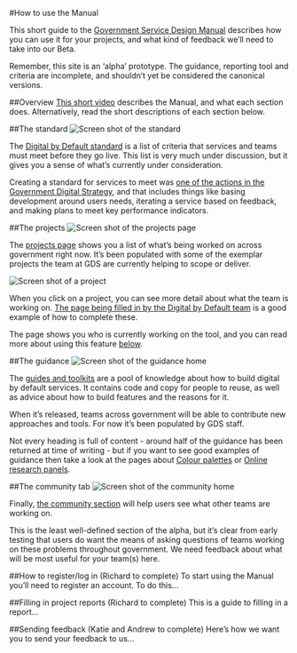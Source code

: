 #How to use the Manual

This short guide to the [Government Service Design Manual](http://gsdm.herokuapp.com/) describes how you can use it for your projects, and what kind of feedback we’ll need to take into our Beta.

Remember, this site is an ‘alpha’ prototype. The guidance, reporting tool and criteria are incomplete, and shouldn’t yet be considered the canonical versions.

##Overview
[This short video](http://www.youtube.com/watch?v=xIJgGTOCR3g) describes the Manual, and what each section does. Alternatively, read the short descriptions of each section below.

##The standard
![Screen shot of the standard](http://alphagov.files.wordpress.com/2013/01/screen-shot-2013-01-07-at-15-45-03.png)

The [Digital by Default standard](http://gsdm.herokuapp.com/standard/) is a list of criteria that services and teams must meet before they go live. This list is very much under discussion, but it gives you a sense of what’s currently under consideration.

Creating a standard for services to meet was [one of the actions in the Government Digital Strategy](http://publications.cabinetoffice.gov.uk/digital/strategy/#initial-outline-of-proposed-digital-by-default-transactional-service-standard), and that includes things like basing development around users needs, iterating a service based on feedback, and making plans to meet key performance indicators.

##The projects
![Screen shot of the projects page](http://alphagov.files.wordpress.com/2013/01/screen-shot-2013-01-07-at-15-45-15.png)

The [projects page](http://gsdm.herokuapp.com/projects/) shows you a list of what’s being worked on across government right now. It’s been populated with some of the exemplar projects the team at GDS are currently helping to scope or deliver.

![Screen shot of a project](http://alphagov.files.wordpress.com/2013/01/screen-shot-2013-01-07-at-15-45-36.png)

When you click on a project, you can see more detail about what the team is working on. [The page being filled in by the Digital by Default team](http://gsdm.herokuapp.com/projects/1/) is a good example of how to complete these.

The page shows you who is currently working on the tool, and you can read more about using this feature [below](http://gsdm.herokuapp.com/handbook/194/#c6).

##The guidance
![Screen shot of the guidance home](http://alphagov.files.wordpress.com/2013/01/screen-shot-2013-01-07-at-15-45-48.png)

The [guides and toolkits](http://gsdm.herokuapp.com/handbook/) are a pool of knowledge about how to build digital by default services. It contains code and copy for people to reuse, as well as advice about how to build features and the reasons for it.

When it’s released, teams across government will be able to contribute new approaches and tools. For now it’s been populated by GDS staff. 

Not every heading is full of content - around half of the guidance has been returned at time of writing - but if you want to see good examples of guidance then take a look at the pages about [Colour palettes](http://gsdm.herokuapp.com/handbook/180/) or [Online research panels](http://gsdm.herokuapp.com/handbook/157/).

##The community tab
![Screen shot of the community home](http://alphagov.files.wordpress.com/2013/01/screen-shot-2013-01-07-at-15-46-01.png)

Finally, [the community section](http://gsdm.herokuapp.com/community/) will help users see what other teams are working on. 

This is the least well-defined section of the alpha, but it’s clear from early testing that users do want the means of asking questions of teams working on these problems throughout government. We need feedback about what will be most useful for your team(s) here.

##How to register/log in (Richard to complete)
To start using the Manual you’ll need to register an account. To do this...

##Filling in project reports (Richard to complete)
This is a guide to filling in a report...

##Sending feedback (Katie and Andrew to complete)
Here’s how we want you to send your feedback to us...
